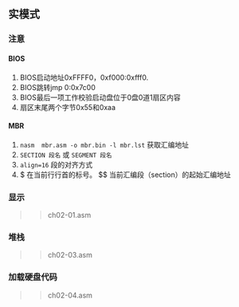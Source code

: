 ## 实模式

### 注意

#### BIOS
1. BIOS启动地址0xFFFF0，0xf000:0xfff0.
2. BIOS跳转jmp 0:0x7c00
3. BIOS最后一项工作校验启动盘位于0盘0道1扇区内容
4. 扇区末尾两个字节0x55和0xaa

#### MBR
1. `nasm  mbr.asm -o mbr.bin -l mbr.lst` 获取汇编地址
2. `SECTION 段名` 或 `SEGMENT 段名`
3. `align=16` 段的对齐方式
3. $ 在当前行行首的标号。 $$ 当前汇编段（section）的起始汇编地址


### 显示
>> ch02-01.asm

### 堆栈
>> ch02-03.asm

### 加载硬盘代码
>> ch02-04.asm



